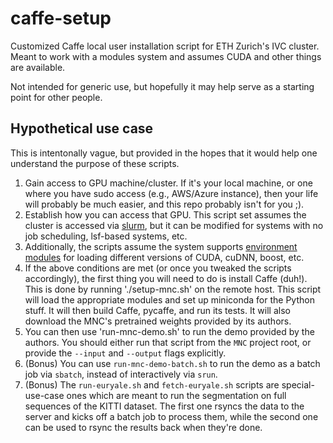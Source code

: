 # caffe-setup

Customized Caffe local user installation script for ETH Zurich's IVC cluster.
Meant to work with a modules system and assumes CUDA and other things are available.

Not intended for generic use, but hopefully it may help serve as a starting point
for other people.

## Hypothetical use case

This is intentonally vague, but provided in the hopes that it would help one
understand the purpose of these scripts.

  1. Gain access to GPU machine/cluster. If it's your local machine, or one
     where you have sudo access (e.g., AWS/Azure instance), then your life
     will probably be much easier, and this repo probably isn't for you ;).
  1. Establish how you can access that GPU. This script set assumes the cluster
     is accessed via [slurm](https://slurm.schedmd.com/), but it can be
     modified for systems with no job scheduling, lsf-based systems, etc.
  1. Additionally, the scripts assume the system supports [environment
     modules](http://modules.sourceforge.net/) for loading different versions
     of CUDA, cuDNN, boost, etc.
  1. If the above conditions are met (or once you tweaked the scripts
     accordingly), the first thing you will need to do is install Caffe (duh!).
     This is done by running './setup-mnc.sh' on the remote host. This script
     will load the appropriate modules and set up miniconda for the Python
     stuff. It will then build Caffe, pycaffe, and run its tests. It will also
     download the MNC's pretrained weights provided by its authors.
  1. You can then use 'run-mnc-demo.sh' to run the demo provided by the
     authors. You should either run that script from the `MNC` project root, or
     provide the `--input` and `--output` flags explicitly.
  1. (Bonus) You can use `run-mnc-demo-batch.sh` to run the demo as a batch job
     via `sbatch`, instead of interactively via `srun`.
  1. (Bonus) The `run-euryale.sh` and `fetch-euryale.sh` scripts are
     special-use-case ones which are meant to run the segmentation on full
     sequences of the KITTI dataset. The first one rsyncs the data to the
     server and kicks off a batch job to process them, while the second one can
     be used to rsync the results back when they're done.

